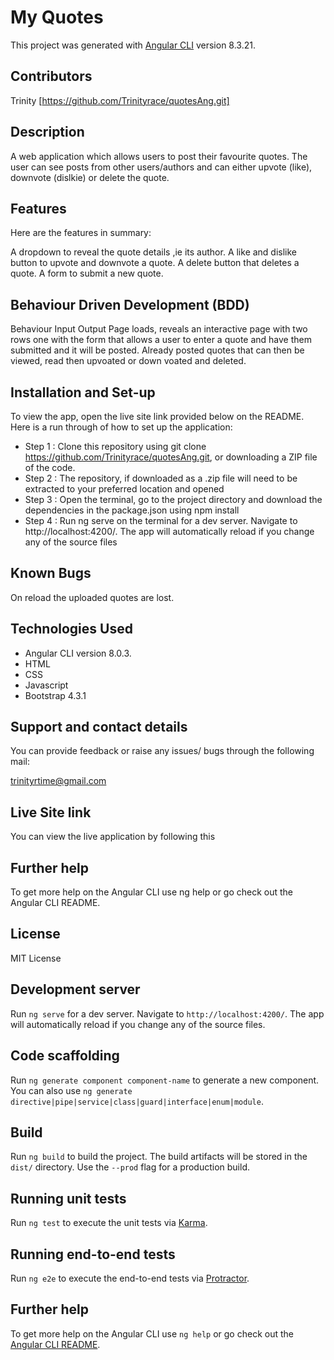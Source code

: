 # My Quotes

This project was generated with [Angular CLI](https://github.com/angular/angular-cli) version 8.3.21.

## Contributors
Trinity [https://github.com/Trinityrace/quotesAng.git]

## Description
A web application which allows users to post their favourite quotes. The user can see posts from other users/authors and can either upvote (like), downvote (dislkie) or delete the quote.

## Features
Here are the features in summary:

A dropdown to reveal the quote details ,ie its author.
A like and dislike button to upvote and downvote a quote.
A delete button that deletes a quote.
A form to submit a new quote.

## Behaviour Driven Development (BDD)
Behaviour Input Output Page loads, reveals an interactive page with two rows one with the form that allows a user to enter a quote and have them submitted and it will be posted. Already posted quotes that can then be viewed, read then upvoated or down voated and deleted.

## Installation and Set-up
To view the app, open the live site link provided below on the README. Here is a run through of how to set up the application:

* Step 1 : Clone this repository using git clone https://github.com/Trinityrace/quotesAng.git, or downloading a ZIP file of the code.
* Step 2 : The repository, if downloaded as a .zip file will need to be extracted to your preferred location and opened
* Step 3 : Open the terminal, go to the project directory and download the dependencies in the package.json using npm install
* Step 4 : Run ng serve on the terminal for a dev server. Navigate to http://localhost:4200/. The app will automatically reload if you change any of the source files

## Known Bugs
On reload the uploaded quotes are lost.

## Technologies Used
* Angular CLI version 8.0.3.
* HTML
* CSS
* Javascript
* Bootstrap 4.3.1

## Support and contact details
You can provide feedback or raise any issues/ bugs through the following mail:

trinityrtime@gmail.com

## Live Site link
You can view the live application by following this

## Further help
To get more help on the Angular CLI use ng help or go check out the Angular CLI README.

## License
MIT License

## Development server

Run `ng serve` for a dev server. Navigate to `http://localhost:4200/`. The app will automatically reload if you change any of the source files.

## Code scaffolding

Run `ng generate component component-name` to generate a new component. You can also use `ng generate directive|pipe|service|class|guard|interface|enum|module`.

## Build

Run `ng build` to build the project. The build artifacts will be stored in the `dist/` directory. Use the `--prod` flag for a production build.

## Running unit tests

Run `ng test` to execute the unit tests via [Karma](https://karma-runner.github.io).

## Running end-to-end tests

Run `ng e2e` to execute the end-to-end tests via [Protractor](http://www.protractortest.org/).

## Further help

To get more help on the Angular CLI use `ng help` or go check out the [Angular CLI README](https://github.com/angular/angular-cli/blob/master/README.md).
